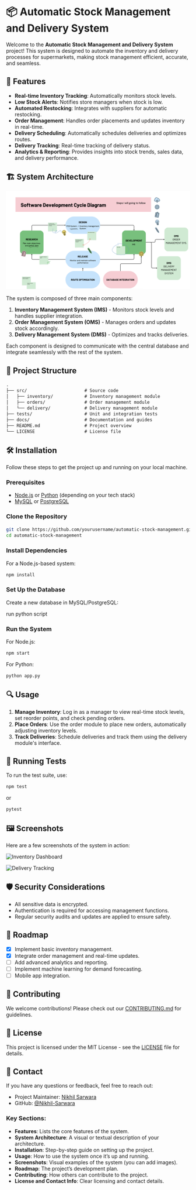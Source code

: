 # 📦 Automatic Stock Management and Delivery System

Welcome to the **Automatic Stock Management and Delivery System** project! This system is designed to automate the inventory and delivery processes for supermarkets, making stock management efficient, accurate, and seamless.

## 🚀 Features

- **Real-time Inventory Tracking**: Automatically monitors stock levels.
- **Low Stock Alerts**: Notifies store managers when stock is low.
- **Automated Restocking**: Integrates with suppliers for automatic restocking.
- **Order Management**: Handles order placements and updates inventory in real-time.
- **Delivery Scheduling**: Automatically schedules deliveries and optimizes routes.
- **Delivery Tracking**: Real-time tracking of delivery status.
- **Analytics & Reporting**: Provides insights into stock trends, sales data, and delivery performance.

## 🏗️ System Architecture

![System Architecture Diagram](./System%20Architecture.png)

The system is composed of three main components:

1. **Inventory Management System (IMS)** - Monitors stock levels and handles supplier integration.
2. **Order Management System (OMS)** - Manages orders and updates stock accordingly.
3. **Delivery Management System (DMS)** - Optimizes and tracks deliveries.

Each component is designed to communicate with the central database and integrate seamlessly with the rest of the system.

## 📂 Project Structure

```plaintext
.
├── src/                      # Source code
│   ├── inventory/            # Inventory management module
│   ├── orders/               # Order management module
│   └── delivery/             # Delivery management module
├── tests/                    # Unit and integration tests
├── docs/                     # Documentation and guides
├── README.md                 # Project overview
└── LICENSE                   # License file
```

## 🛠️ Installation

Follow these steps to get the project up and running on your local machine.

### Prerequisites

- [Node.js](https://nodejs.org/en/) or [Python](https://www.python.org/downloads/) (depending on your tech stack)
- [MySQL](https://www.mysql.com/downloads/) or [PostgreSQL](https://www.postgresql.org/download/)

### Clone the Repository

```bash
git clone https://github.com/yourusername/automatic-stock-management.git
cd automatic-stock-management
```

### Install Dependencies

For a Node.js-based system:

```bash
npm install
```

<!--
For a Python-based system:

```bash
pip install -r requirements.txt
``` -->

### Set Up the Database

Create a new database in MySQL/PostgreSQL:

run python script

<!-- ```sql
CREATE DATABASE stock_management;
``` -->

### Run the System

For Node.js:

```bash
npm start
```

For Python:

```bash
python app.py
```

## 🔍 Usage

1. **Manage Inventory**: Log in as a manager to view real-time stock levels, set reorder points, and check pending orders.
2. **Place Orders**: Use the order module to place new orders, automatically adjusting inventory levels.
3. **Track Deliveries**: Schedule deliveries and track them using the delivery module's interface.

## 🧪 Running Tests

To run the test suite, use:

```bash
npm test
```

or

```bash
pytest
```

## 🖼️ Screenshots

Here are a few screenshots of the system in action:

![Inventory Dashboard](path/to/inventory-dashboard.png)

![Delivery Tracking](path/to/delivery-tracking.png)

## 🛡️ Security Considerations

- All sensitive data is encrypted.
- Authentication is required for accessing management functions.
- Regular security audits and updates are applied to ensure safety.

## 📅 Roadmap

- [x] Implement basic inventory management.
- [x] Integrate order management and real-time updates.
- [ ] Add advanced analytics and reporting.
- [ ] Implement machine learning for demand forecasting.
- [ ] Mobile app integration.

## 🤝 Contributing

We welcome contributions! Please check out our [CONTRIBUTING.md](CONTRIBUTING.md) for guidelines.

## 📝 License

This project is licensed under the MIT License - see the [LICENSE](LICENSE) file for details.

## 💬 Contact

If you have any questions or feedback, feel free to reach out:

- Project Maintainer: [Nikhil Sarwara](mailto:nikhilsarwara01@gmail.com)
- GitHub: [@Nikhil-Sarwara](https://github.com/Nikhil-Sarwara)

### **Key Sections**:

- **Features**: Lists the core features of the system.
- **System Architecture**: A visual or textual description of your architecture.
- **Installation**: Step-by-step guide on setting up the project.
- **Usage**: How to use the system once it’s up and running.
- **Screenshots**: Visual examples of the system (you can add images).
- **Roadmap**: The project’s development plan.
- **Contributing**: How others can contribute to the project.
- **License and Contact Info**: Clear licensing and contact details.
